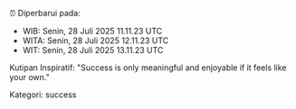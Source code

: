 ⏰ Diperbarui pada:
- WIB: Senin, 28 Juli 2025 11.11.23 UTC
- WITA: Senin, 28 Juli 2025 12.11.23 UTC
- WIT: Senin, 28 Juli 2025 13.11.23 UTC

Kutipan Inspiratif:
"Success is only meaningful and enjoyable if it feels like your own."


Kategori: success

